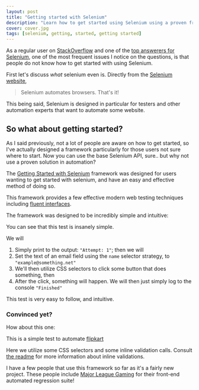 ```yaml
---
layout: post
title: "Getting started with Selenium"
description: "Learn how to get started using Selenium using a proven framework."
cover: cover.jpg
tags: [selenium, getting, started, getting started]
---
```


As a regular user on [StackOverflow]({{site.links.stackoverflow}}) and one of the [top answerers for Selenium](http://stackoverflow.com/tags/selenium/topusers), one of the most frequent issues I notice on the questions, is that people do not know how to get started with using Selenium.

First let's discuss _what_ selenium even is.  Directly from the [Selenium website](http://seleniumhq.org),

> Selenium automates browsers. That's it!

This being said, Selenium is designed in particular for testers and other automation experts that want to automate some website.

## So what about getting started?

As I said previously, not a lot of people are aware on how to get started, so I've actually designed a framework particularly for those users not sure where to start.
Now you can use the base Selenium API, sure.. but why not use a proven solution in automation?

The [Getting Started with Selenium](https://github.com/ddavison/getting-started-with-selenium) framework was designed for users wanting to get started with selenium, and have an easy and effective method of doing so.

This framework provides a few effective modern web testing techniques including [fluent interfaces](http://en.wikipedia.org/wiki/Fluent_interface).

The framework was designed to be incredibly simple and intuitive:

<script src="https://gist.github.com/ddavison/8078879.js"></script>

You can see that this test is insanely simple.

We will

1. Simply print to the output: ```"Attempt: 1"```; then we will
2. Set the text of an email field using the ```name``` selector strategy, to ```"example@something.net"```
3. We'll then utilize CSS selectors to click some button that does something, then
4. After the click, something will happen. We will then just simply log to the console ```"Finished"```

This test is very easy to follow, and intuitive.

### Convinced yet?

How about this one:

<script src="https://gist.github.com/ddavison/7234204.js"></script>

This is a simple test to automate [flipkart](http://flipkart.com)

Here we utilize some CSS selectors and some inline validation calls.  Consult [the readme](https://github.com/ddavison/getting-started-with-selenium/blob/master/README.md#in-line-validations) for more information about inline validations.

I have a few people that use this framework so far as it's a fairly new project.  These people include [Major League Gaming](http://majorleaguegaming.com) for their front-end automated regression suite!